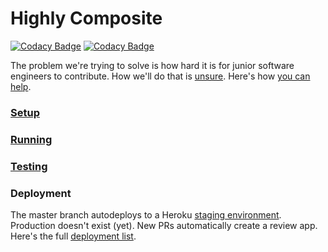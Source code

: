 # Highly Composite
[![Codacy Badge](https://api.codacy.com/project/badge/Grade/f4d5cbd6985f42ae8ce26efadc64887b)](https://www.codacy.com/gh/highlycomposite/highlycomposite?utm_source=github.com&amp;utm_medium=referral&amp;utm_content=highlycomposite/highlycomposite&amp;utm_campaign=Badge_Grade)
[![Codacy Badge](https://api.codacy.com/project/badge/Coverage/f4d5cbd6985f42ae8ce26efadc64887b)](https://www.codacy.com/gh/highlycomposite/highlycomposite?utm_source=github.com&utm_medium=referral&utm_content=highlycomposite/highlycomposite&utm_campaign=Badge_Coverage)


The problem we're trying to solve is how hard it is for junior software engineers to contribute. How we'll do that is [unsure](https://github.com/highlycomposite/highlycomposite/wiki/Roadmap). Here's how [you can help](https://github.com/highlycomposite/highlycomposite/blob/master/CONTRIBUTING.md).

### [Setup](/docs/setup.md) 

### [Running](/docs/running.md)

### [Testing](/docs/testing.md)

### Deployment
The master branch autodeploys to a Heroku [staging environment](https://highly-composite-staging.herokuapp.com/). Production doesn't exist (yet). New PRs automatically create a review app. Here's the full [deployment list](https://github.com/highlycomposite/highlycomposite/deployments).
